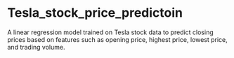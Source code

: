 # Tesla_stock_price_predictoin
 A linear regression model trained on Tesla stock data to predict closing prices based on features such as opening price, highest price, lowest price, and trading volume.
